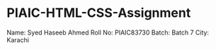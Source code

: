 # PIAIC-HTML-CSS-Assignment

Name: Syed Haseeb Ahmed
Roll No: PIAIC83730
Batch: Batch 7
City: Karachi
